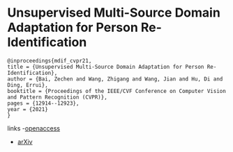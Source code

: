 # Unsupervised Multi-Source Domain Adaptation for Person Re-Identification

```
@inproceedings{mdif_cvpr21,
title = {Unsupervised Multi-Source Domain Adaptation for Person Re-Identification},
author = {Bai, Zechen and Wang, Zhigang and Wang, Jian and Hu, Di and Ding, Errui},
booktitle = {Proceedings of the IEEE/CVF Conference on Computer Vision and Pattern Recognition (CVPR)},
pages = {12914--12923},
year = {2021}
}
```
links
-[openaccess](http://openaccess.thecvf.com//content/CVPR2021/html/Bai_Unsupervised_Multi-Source_Domain_Adaptation_for_Person_Re-Identification_CVPR_2021_paper.html)
- [arXiv](https://arxiv.org/abs/2104.12961)
